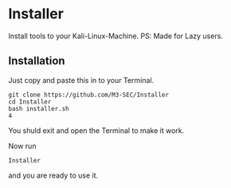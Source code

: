 # Installer
Install tools to your Kali-Linux-Machine. PS: Made for Lazy users.

## Installation
Just copy and paste this in to your Terminal.
```
git clone https://github.com/M3-SEC/Installer
cd Installer
bash installer.sh
4
```
You shuld exit and open the Terminal to make it work.

Now run
```
Installer
```
and you are ready to use it.
